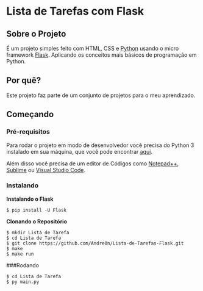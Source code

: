 # Lista de Tarefas com Flask

## Sobre o Projeto

É um projeto simples feito com HTML, CSS e [Python] usando o micro framework [Flask]. Aplicando os conceitos mais básicos de programação em Python.

## Por quê?

Este projeto faz parte de um conjunto de projetos para o meu aprendizado.

## Começando

### Pré-requisitos

Para rodar o projeto em modo de desenvolvedor você precisa do Python 3 instalado em sua máquina, que você pode encontrar [aqui](https://www.python.org/).

Além disso você precisa de um editor de Códigos como [Notepad++](https://notepad-plus-plus.org/downloads/), [Sublime](https://www.sublimetext.com/) ou [Visual Studio Code](https://code.visualstudio.com/).

### Instalando

**Instalando o Flask**

```
$ pip install -U Flask
```

**Clonando o Repositório**

```
$ mkdir Lista de Tarefa
$ cd Lista de Tarefa
$ git clone https://github.com/Andre0n/Lista-de-Tarefas-Flask.git
$ make
$ make run
```

###Rodando

```
$ cd Lista de Tarefa
$ py main.py
```


[Python]: https://www.python.org/
[Flask]: https://flask.palletsprojects.com/en/1.1.x/